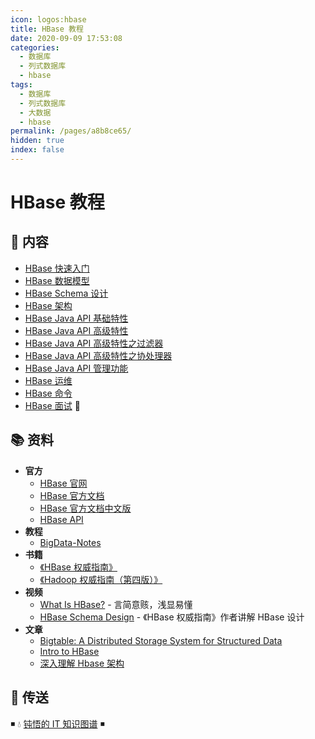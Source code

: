 ```yaml
---
icon: logos:hbase
title: HBase 教程
date: 2020-09-09 17:53:08
categories:
  - 数据库
  - 列式数据库
  - hbase
tags:
  - 数据库
  - 列式数据库
  - 大数据
  - hbase
permalink: /pages/a8b8ce65/
hidden: true
index: false
---
```


# HBase 教程

## 📖 内容

- [HBase 快速入门](HBase_快速入门.md)
- [HBase 数据模型](HBase_数据模型.md)
- [HBase Schema 设计](HBase_Schema.md)
- [HBase 架构](HBase_架构.md)
- [HBase Java API 基础特性](HBase_API_基础特性.md)
- [HBase Java API 高级特性](HBase_API_高级特性.md)
- [HBase Java API 高级特性之过滤器](HBase_API_高级特性_过滤器.md)
- [HBase Java API 高级特性之协处理器](HBase_API_高级特性_协处理器.md)
- [HBase Java API 管理功能](HBase_API_管理功能.md)
- [HBase 运维](HBase_运维.md)
- [HBase 命令](HBase_命令.md)
- [HBase 面试](HBase_面试.md) 💯

## 📚 资料

- **官方**
  - [HBase 官网](http://hbase.apache.org/)
  - [HBase 官方文档](https://hbase.apache.org/book.html)
  - [HBase 官方文档中文版](http://abloz.com/hbase/book.html)
  - [HBase API](https://hbase.apache.org/apidocs/index.html)
- **教程**
  - [BigData-Notes](https://github.com/heibaiying/BigData-Notes)
- **书籍**
  - [《HBase 权威指南》](https://book.douban.com/subject/25784835/)
  - [《Hadoop 权威指南（第四版）》](https://book.douban.com/subject/27115351/)
- **视频**
  - [What Is HBase?](https://www.youtube.com/watch?v=cEjDR3B_3cs) - 言简意赅，浅显易懂
  - [HBase Schema Design](https://www.youtube.com/watch?v=_HLoH_PgrLk&t=1054s) - 《HBase 权威指南》作者讲解 HBase 设计
- **文章**
  - [Bigtable: A Distributed Storage System for Structured Data](https://static.googleusercontent.com/media/research.google.com/zh-CN//archive/bigtable-osdi06.pdf)
  - [Intro to HBase](https://www.slideshare.net/alexbaranau/intro-to-hbase)
  - [深入理解 Hbase 架构](https://segmentfault.com/a/1190000019959411)

## 🚪 传送

◾ 💧 [钝悟的 IT 知识图谱](https://dunwu.github.io/waterdrop/) ◾